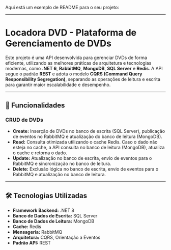 Aqui está um exemplo de README para o seu projeto:

---

# Locadora DVD - Plataforma de Gerenciamento de DVDs  

Este projeto é uma API desenvolvida para gerenciar DVDs de forma eficiente, utilizando as melhores práticas de arquitetura e tecnologias modernas, como **.NET 6**, **RabbitMQ**, **MongoDB**, **SQL Server** e **Redis**. A API segue o padrão **REST** e adota o modelo **CQRS (Command Query Responsibility Segregation)**, separando as operações de leitura e escrita para garantir maior escalabilidade e desempenho.

---

## 🚀 **Funcionalidades**

### **CRUD de DVDs**
- **Create:** Inserção de DVDs no banco de escrita (SQL Server), publicação de eventos no RabbitMQ e atualização do banco de leitura (MongoDB).
- **Read:** Consulta otimizada utilizando o cache Redis. Caso o dado não esteja no cache, a API consulta no banco de leitura (MongoDB), atualiza o cache e retorna o dado.
- **Update:** Atualização no banco de escrita, envio de eventos para o RabbitMQ e sincronização no banco de leitura.
- **Delete:** Exclusão lógica no banco de escrita, envio de eventos para o RabbitMQ e atualização no banco de leitura.

---

## 🛠️ **Tecnologias Utilizadas**
- **Framework Backend:** .NET 8  
- **Banco de Dados de Escrita:** SQL Server
- **Banco de Dados de Leitura:** MongoDB  
- **Cache:** Redis  
- **Mensageria:** RabbitMQ  
- **Arquitetura:** CQRS, Orientação a Eventos  
- **Padrão API:** REST  

